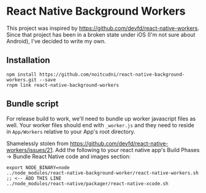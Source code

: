 # React Native Background Workers

This project was inspired by https://github.com/devfd/react-native-workers.  Since that project has been in a broken state under iOS (I'm not sure about Android), I've decided to write my own.

## Installation
`npm install https://github.com/noitcudni/react-native-background-workers.git --save` <br/>
`rnpm link react-native-background-workers`

## Bundle script
For release build to work, we'll need to bundle up worker javascript files as well. Your worker files should end with `_worker.js` and they need to reside in `App/Workers` relative to your App's root directory.

Shamelessly stolen from https://github.com/devfd/react-native-workers/issues/21.
Add the following to your react native app's Build Phases -> Bundle React Native code and images section:

```
export NODE_BINARY=node
../node_modules/react-native-background-worker/react-native-workers.sh ;; <-- ADD THIS LINE
../node_modules/react-native/packager/react-native-xcode.sh
```
